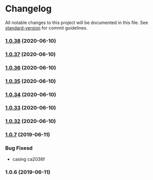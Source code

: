 # Changelog

All notable changes to this project will be documented in this file. See [standard-version](https://github.com/conventional-changelog/standard-version) for commit guidelines.

### [1.0.38](https://github.com/medikoo/package-local-test/compare/v1.0.35...v1.0.38) (2020-06-10)

### [1.0.37](https://github.com/medikoo/package-local-test/compare/v1.0.35...v1.0.37) (2020-06-10)

### [1.0.36](https://github.com/medikoo/package-local-test/compare/v1.0.34...v1.0.36) (2020-06-10)

### [1.0.35](https://github.com/medikoo/package-local-test/compare/v1.0.34...v1.0.35) (2020-06-10)

### [1.0.34](https://github.com/medikoo/es5-ext/compare/v1.0.33...v1.0.34) (2020-06-10)

### [1.0.33](https://github.com/medikoo/es5-ext/compare/v1.0.32...v1.0.33) (2020-06-10)

### [1.0.32](https://github.com/medikoo/es5-ext/compare/v1.0.31...v1.0.32) (2020-06-10)

### [1.0.7](///compare/v1.0.6...v1.0.7) (2019-06-11)

### Bug Fixesd

- casing ca2036f

### 1.0.6 (2019-06-11)
